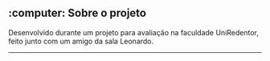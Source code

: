 <h2 id="sobre-o-projeto">:computer: Sobre o projeto</h2>
  <p>Desenvolvido durante um projeto para avaliação na faculdade UniRedentor, feito junto com um amigo da sala Leonardo.</p>
<hr>
